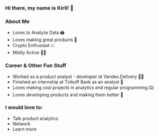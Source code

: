 ### Hi there, my name is Kirll! 👋

### About Me ###
* Loves to Analyze Data 🖨
* Loves making great products 🧰
* Crypto Enthusiast :chart:
* Mildly Active 🏃‍♂️

### Career & Other Fun Stuff ###
* Worked as a product analyst - developer at Yandex.Delivery 👨‍💻
* Finished an internship at Tinkoff Bank as an analyst :bank:
* Loves making cool projects in analytics and regular programming :keyboard:
* Loves developing products and making them better :crown:

### I would love to: ###
* Talk product analytics
* Network
* Learn more
